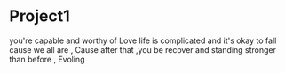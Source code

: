 # Project1
you're capable and worthy of Love 
life is complicated and it's okay to fall cause we all are , 
Cause after that ,you be recover and standing stronger than before , Evoling 